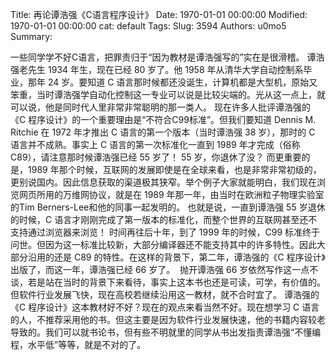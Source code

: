 Title: 再论谭浩强《C语言程序设计》
Date: 1970-01-01 00:00:00
Modified: 1970-01-01 00:00:00
cat: default
Tags: 
Slug: 3594
Authors: u0mo5 
Summary: 

一些同学学不好C语言，把罪责归于“因为教材是谭浩强写的”实在是很滑稽。 谭浩强老先生 1934 年生，现在已经 80 岁了。他 1958 年从清华大学自动控制系毕业，那年 24 岁。要知道 C 语言那时候都还没诞生，计算机都是大型机，原始又笨重，当时谭浩强学自动化控制这一专业可以说是比较尖端的。光从这一点上，就可以说，他是同时代人里非常非常聪明的那一类人。 现在许多人批评谭浩强的《C 程序设计》的一个重要理由是“不符合C99标准”。但我们要知道 Dennis M. Ritchie 在 1972 年才推出 C 语言的第一个版本（当时谭浩强 38 岁），那时的 C 语言并不成熟。事实上 C 语言的第一次标准化一直到 1989 年才完成（俗称C89），请注意那时候谭浩强已经 55 岁了！ 55 岁，你退休了没？ 而更重要的是，1989 年那个时候，互联网的发展即使是在全球来看，也是非常非常初级的，更别说国内。因此信息获取的渠道极其狭窄。举个例子大家就能明白，我们现在浏览网页所用的万维网协议，就是在 1989 年那一年，由当时在欧洲粒子物理实验室的Tim Berners-Lee和他的同事一起发明的。 也就是说，一直到谭浩强 55 岁退休的时候，C 语言才刚刚完成了第一版本的标准化，而整个世界的互联网甚至还不支持通过浏览器来浏览！ 时间再往后十年，到了 1999 年的时候，C99 标准终于问世。但因为这一标准比较新，大部分编译器还不能支持其中的许多特性。因此大部分沿用的还是 C89 的特性。在这样的背景下，第二年，谭浩强的《C 程序设计》出版了，而这一年，谭浩强已经 66 岁了。  抛开谭浩强 66 岁依然写作这一点不谈，若是站在当时的背景下来看待，事实上这本书也还是可读，可学，有价值的。但软件行业发展飞快，现在高校若继续沿用这一教材，就不合时宜了。 谭浩强的《C 程序设计》这本教材好不好？现在的观点来看当然不好。现在想学习 C 语言的人，不推荐采用他的书。但这主要是因为软件行业发展快速，他的书籍内容较老导致的。我们可以就书论书，但有些不明就里的同学从书出发指责谭浩强“不懂编程，水平低”等等，就是不对的了。
